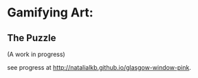 # Gamifying Art:
## The Puzzle

(A work in progress)

see progress at http://natalialkb.github.io/glasgow-window-pink.
